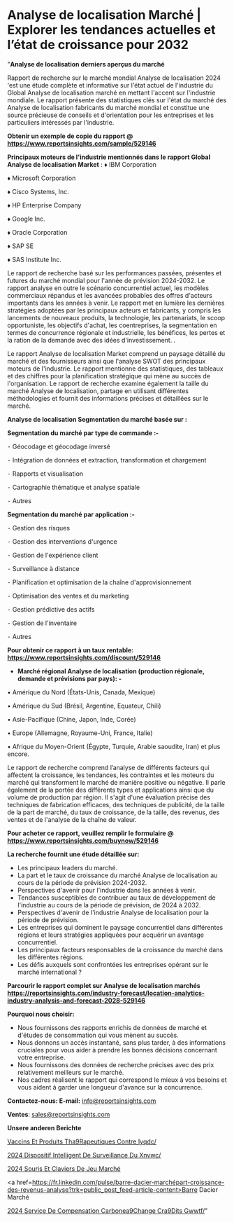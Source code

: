 # Analyse de localisation Marché | Explorer les tendances actuelles et l’état de croissance pour 2032

"<strong>Analyse de localisation derniers aperçus du marché</strong>

Rapport de recherche sur le marché mondial Analyse de localisation 2024 'est une étude complète et informative sur l'état actuel de l'industrie du Global Analyse de localisation marché en mettant l'accent sur l'industrie mondiale. Le rapport présente des statistiques clés sur l'état du marché des Analyse de localisation fabricants du marché mondial et constitue une source précieuse de conseils et d'orientation pour les entreprises et les particuliers intéressés par l'industrie.

<strong>Obtenir un exemple de copie du rapport @ <a href=https://www.reportsinsights.com/sample/529146>https://www.reportsinsights.com/sample/529146</a></strong>

<strong>Principaux moteurs de l'industrie mentionnés dans le rapport Global Analyse de localisation Market</strong> :
♦ IBM Corporation

♦ Microsoft Corporation

♦ Cisco Systems, Inc.

♦ HP Enterprise Company

♦ Google Inc.

♦ Oracle Corporation

♦ SAP SE

♦ SAS Institute Inc.

Le rapport de recherche basé sur les performances passées, présentes et futures du marché mondial pour l'année de prévision 2024-2032. Le rapport analyse en outre le scénario concurrentiel actuel, les modèles commerciaux répandus et les avancées probables des offres d'acteurs importants dans les années à venir. Le rapport met en lumière les dernières stratégies adoptées par les principaux acteurs et fabricants, y compris les lancements de nouveaux produits, la technologie, les partenariats, le scoop opportuniste, les objectifs d'achat, les coentreprises, la segmentation en termes de concurrence régionale et industrielle, les bénéfices, les pertes et la ration de la demande avec des idées d'investissement. .

Le rapport Analyse de localisation Market comprend un paysage détaillé du marché et des fournisseurs ainsi que l'analyse SWOT des principaux moteurs de l'industrie. Le rapport mentionne des statistiques, des tableaux et des chiffres pour la planification stratégique qui mène au succès de l'organisation. Le rapport de recherche examine également la taille du marché Analyse de localisation, partage en utilisant différentes méthodologies et fournit des informations précises et détaillées sur le marché.

<strong>Analyse de localisation Segmentation du marché basée sur :</strong>

<strong>Segmentation du marché par type de commande :-</strong>

⁃ Géocodage et géocodage inversé

⁃ Intégration de données et extraction, transformation et chargement

⁃ Rapports et visualisation

⁃ Cartographie thématique et analyse spatiale

⁃ Autres

<strong>Segmentation du marché par application :-</strong>

⁃ Gestion des risques

⁃ Gestion des interventions d'urgence

⁃ Gestion de l'expérience client

⁃ Surveillance à distance

⁃ Planification et optimisation de la chaîne d'approvisionnement

⁃ Optimisation des ventes et du marketing

⁃ Gestion prédictive des actifs

⁃ Gestion de l'inventaire

⁃ Autres

<strong>Pour obtenir ce rapport à un taux rentable: <a href=https://www.reportsinsights.com/discount/529146>https://www.reportsinsights.com/discount/529146</a></strong>
<ul>
  <li><strong>Marché régional Analyse de localisation (production régionale, demande et prévisions par pays): -</strong></li>
</ul>
• Amérique du Nord (États-Unis, Canada, Mexique)

• Amérique du Sud (Brésil, Argentine, Equateur, Chili)

• Asie-Pacifique (Chine, Japon, Inde, Corée)

• Europe (Allemagne, Royaume-Uni, France, Italie)

• Afrique du Moyen-Orient (Égypte, Turquie, Arabie saoudite, Iran) et plus encore.

Le rapport de recherche comprend l’analyse de différents facteurs qui affectent la croissance, les tendances, les contraintes et les moteurs du marché qui transforment le marché de manière positive ou négative. Il parle également de la portée des différents types et applications ainsi que du volume de production par région. Il s'agit d'une évaluation précise des techniques de fabrication efficaces, des techniques de publicité, de la taille de la part de marché, du taux de croissance, de la taille, des revenus, des ventes et de l'analyse de la chaîne de valeur.

<strong>Pour acheter ce rapport, veuillez remplir le formulaire @   <a href=https://www.reportsinsights.com/buynow/529146>https://www.reportsinsights.com/buynow/529146</a></strong>

<strong>La recherche fournit une étude détaillée sur:</strong>
<ul>
  <li>Les principaux leaders du marché.</li>
  <li>La part et le taux de croissance du marché Analyse de localisation au cours de la période de prévision 2024-2032.</li>
  <li>Perspectives d'avenir pour l'industrie dans les années à venir.</li>
  <li>Tendances susceptibles de contribuer au taux de développement de l'industrie au cours de la période de prévision, de 2024 à 2032.</li>
  <li>Perspectives d'avenir de l'industrie Analyse de localisation pour la période de prévision.</li>
  <li>Les entreprises qui dominent le paysage concurrentiel dans différentes régions et leurs stratégies appliquées pour acquérir un avantage concurrentiel.</li>
  <li>Les principaux facteurs responsables de la croissance du marché dans les différentes régions.</li>
  <li>Les défis auxquels sont confrontées les entreprises opérant sur le marché international ?</li>
</ul>

<strong>Parcourir le rapport complet sur Analyse de localisation marchés <a href=https://reportsinsights.com/industry-forecast/location-analytics-industry-analysis-and-forecast-2028-529146>https://reportsinsights.com/industry-forecast/location-analytics-industry-analysis-and-forecast-2028-529146</a></strong>

<strong>Pourquoi nous choisir:</strong>
<ul>
  <li>Nous fournissons des rapports enrichis de données de marché et d'études de consommation qui vous mènent au succès.</li>
  <li>Nous donnons un accès instantané, sans plus tarder, à des informations cruciales pour vous aider à prendre les bonnes décisions concernant votre entreprise.</li>
  <li>Nous fournissons des données de recherche précises avec des prix relativement meilleurs sur le marché.</li>
  <li>Nos cadres réalisent le rapport qui correspond le mieux à vos besoins et vous aident à garder une longueur d'avance sur la concurrence.</li>
</ul>
<strong>Contactez-nous:
</strong><strong>E-mail:</strong> <a href=mailto:info@reportsinsights.com>info@reportsinsights.com</a>

<strong>Ventes</strong>: <a href=mailto:sales@reportsinsights.com>sales@reportsinsights.com</a>

<strong>Unsere anderen Berichte</strong>

<a href=https://www.linkedin.com/pulse/vaccins-et-produits-th%C3%A9rapeutiques-contre-iyqdc/>Vaccins Et Produits Tha9Rapeutiques Contre Iyqdc/</a>

<a href=https://www.linkedin.com/pulse/2024-dispositif-intelligent-de-surveillance-du-xnvwc/>2024 Dispositif Intelligent De Surveillance Du Xnvwc/</a>

<a href=https://www.linkedin.com/pulse/2024-souris-et-claviers-de-jeu-marché-partager-zgofc/>2024 Souris Et Claviers De Jeu Marché</a>

<a href=https://fr.linkedin.com/pulse/barre-dacier-marchépart-croissance-des-revenus-analyse?trk=public_post_feed-article-content>Barre Dacier Marché</a>

<a href=https://www.linkedin.com/pulse/2024-service-de-compensation-carbone%C3%A9change-cr%C3%A9dits-gwwtf/>2024 Service De Compensation Carbonea9Change Cra9Dits Gwwtf/</a>"
